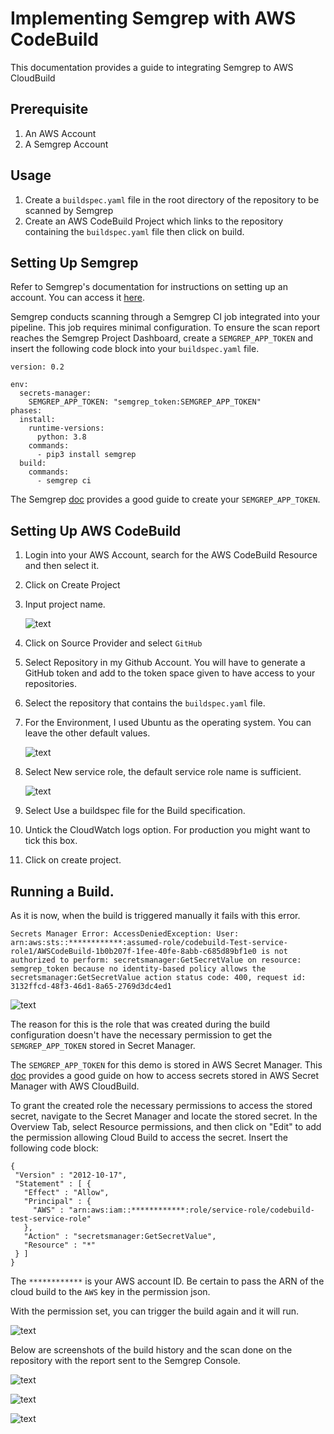 # Implementing Semgrep with AWS CodeBuild
This documentation provides a guide to integrating Semgrep to AWS CloudBuild

## Prerequisite
1. An AWS Account
2. A Semgrep Account

## Usage
1. Create a `buildspec.yaml` file in the root directory of the repository to be scanned by Semgrep
2. Create an AWS CodeBuild Project which links to the repository containing the `buildspec.yaml` file then click on build. 

## Setting Up Semgrep
Refer to Semgrep's documentation for instructions on setting up an account. You can access it [here](https://semgrep.dev/docs/deployment/create-account-and-orgs/).

Semgrep conducts scanning through a Semgrep CI job integrated into your pipeline. This job requires minimal configuration. To ensure the scan report reaches the Semgrep Project Dashboard, create a `SEMGREP_APP_TOKEN` and insert the following code block into your `buildspec.yaml` file.
```
version: 0.2

env:
  secrets-manager:
    SEMGREP_APP_TOKEN: "semgrep_token:SEMGREP_APP_TOKEN"
phases:
  install:
    runtime-versions:
      python: 3.8
    commands:
      - pip3 install semgrep
  build:
    commands:    
      - semgrep ci
```
The Semgrep [doc](https://semgrep.dev/docs/deployment/add-semgrep-to-other-ci-providers/#create-a-semgrep_app_token) provides a good guide to create your `SEMGREP_APP_TOKEN`.

## Setting Up AWS CodeBuild
1. Login into your AWS Account, search for the AWS CodeBuild Resource and then select it.
2. Click on Create Project
3. Input project name.

    ![text](./images/1.png)
4. Click on Source Provider and select `GitHub`
5. Select Repository in my Github Account. You will have to generate a GitHub token and add to the token space given to have access to your repositories. 
5. Select the repository that contains the `buildspec.yaml` file.
6. For the Environment, I used Ubuntu as the operating system. You can leave the other default values.

    ![text](./images/2.png)
7. Select New service role, the default service role name is sufficient.

    ![text](./images/3.png)
8. Select Use a buildspec file for the Build specification.
9. Untick the CloudWatch logs option. For production you might want to tick this box.
10. Click on create project.

## Running a Build.
As it is now, when the build is triggered manually it fails with this error.

```
Secrets Manager Error: AccessDeniedException: User: arn:aws:sts::************:assumed-role/codebuild-Test-service-role1/AWSCodeBuild-1b0b207f-1fee-40fe-8abb-c685d89bf1e0 is not authorized to perform: secretsmanager:GetSecretValue on resource: semgrep_token because no identity-based policy allows the secretsmanager:GetSecretValue action status code: 400, request id: 3132ffcd-48f3-46d1-8a65-2769d3dc4ed1
```

![text](./images/4.png)

The reason for this is the role that was created during the build configuration doesn't have the necessary permission to get the `SEMGREP_APP_TOKEN` stored in Secret Manager.

The `SEMGREP_APP_TOKEN` for this demo is stored in AWS Secret Manager. This [doc](https://docs.aws.amazon.com/codebuild/latest/userguide/build-spec-ref.html#build-spec-ref-syntax) provides a good guide on how to access secrets stored in AWS Secret Manager with AWS CloudBuild.

To grant the created role the necessary permissions to access the stored secret, navigate to the Secret Manager and locate the stored secret. In the Overview Tab, select Resource permissions, and then click on "Edit" to add the permission allowing Cloud Build to access the secret. Insert the following code block:

 ```
 {
  "Version" : "2012-10-17",
  "Statement" : [ {
    "Effect" : "Allow",
    "Principal" : {
      "AWS" : "arn:aws:iam::************:role/service-role/codebuild-test-service-role"
    },
    "Action" : "secretsmanager:GetSecretValue",
    "Resource" : "*"
  } ]
}
 ```
The `************` is your AWS account ID. Be certain to pass the ARN of the cloud build to the `AWS` key in the permission json.

With the permission set, you can trigger the build again and it will run.

![text](./images/5.png)

Below are screenshots of the build history and the scan done on the repository with the report sent to the Semgrep Console.

![text](./images/6.png)

![text](./images/7.png)

![text](./images/8.png)
